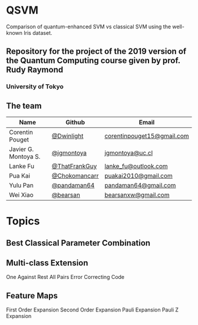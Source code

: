 # QSVM

Comparison of quantum-enhanced SVM vs classical SVM using the well-known Iris dataset.

## Repository for the project of the 2019 version of the Quantum Computing course given by prof. Rudy Raymond

### University of Tokyo

## The team

Name | Github | Email
-----|--------|-------
Corentin Pouget | [@Dwinlight](https://github.com/Dwinlight) | corentinpouget15@gmail.com
Javier G. Montoya S. | [@jgmontoya](https://github.com/jgmontoya) | jgmontoya@uc.cl
Lanke Fu | [@ThatFrankGuy](https://github.com/ThatFrankGuy) | lanke_fu@outlook.com
Pua Kai | [@Chokomancarr](https://github.com/Chokomancarr) | puakai2010@gmail.com
Yulu Pan | [@pandaman64](https://github.com/pandaman64) | pandaman64@gmail.com
Wei Xiao | [@bearsan](https://github.com/bearsan) | bearsanxw@gmail.com

# Topics

## Best Classical Parameter Combination 

## Multi-class Extension
One Against Rest
All Pairs
Error Correcting Code

## Feature Maps
First Order Expansion 
Second Order Expansion
Pauli Expansion
Pauli Z Expansion
